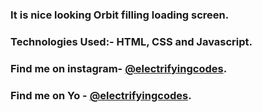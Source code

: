 ### It is nice looking Orbit filling loading screen.

### Technologies Used:- HTML, CSS and Javascript.

### Find me on instagram- [@electrifyingcodes][Instagram].
### Find me on Yo  - [@electrifyingcodes][Instagram].

[Instagram]: https://www.instagram.com/electrifyingcodes